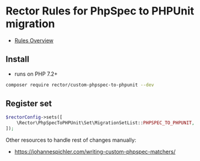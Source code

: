 # Rector Rules for PhpSpec to PHPUnit migration

* [Rules Overview](/docs/rector_rules_overview.md)

## Install

* runs on PHP 7.2+

```bash
composer require rector/custom-phpspec-to-phpunit --dev
```

## Register set

```php
$rectorConfig->sets([
    \Rector\PhpSpecToPHPUnit\Set\MigrationSetList::PHPSPEC_TO_PHPUNIT,
]);
```

Other resources to handle rest of changes manually:

* https://johannespichler.com/writing-custom-phpspec-matchers/

